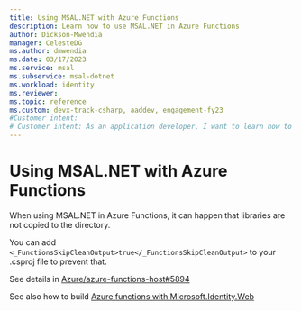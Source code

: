 ```yaml
---
title: Using MSAL.NET with Azure Functions
description: Learn how to use MSAL.NET in Azure Functions
author: Dickson-Mwendia
manager: CelesteDG
ms.author: dmwendia
ms.date: 03/17/2023
ms.service: msal
ms.subservice: msal-dotnet
ms.workload: identity
ms.reviewer:
ms.topic: reference
ms.custom: devx-track-csharp, aaddev, engagement-fy23
#Customer intent: 
# Customer intent: As an application developer, I want to learn how to use MSAL.NET in Azure Functions
---
```


# Using MSAL.NET with Azure Functions

When using MSAL.NET in Azure Functions, it can happen that libraries are not copied to the directory.

You can add `<_FunctionsSkipCleanOutput>true</_FunctionsSkipCleanOutput>` to your .csproj file to prevent that.

See details in [Azure/azure-functions-host#5894](https://github.com/Azure/azure-functions-host/issues/5894)

See also how to build [Azure functions with Microsoft.Identity.Web](https://github.com/AzureAD/microsoft-identity-web/wiki/Azure-Functions)
